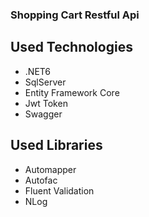 ### Shopping Cart Restful Api
## Used Technologies
- .NET6 
- SqlServer
- Entity Framework Core
- Jwt Token
- Swagger

## Used Libraries
- Automapper
- Autofac
- Fluent Validation
- NLog

